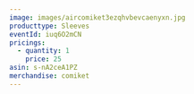 ```yaml
---
image: images/aircomiket3ezqhvbevcaenyxn.jpg
producttype: Sleeves
eventId: iuq6O2mCN
pricings:
  - quantity: 1
    price: 25
asin: s-nA2ceA1PZ
merchandise: comiket
---
```

